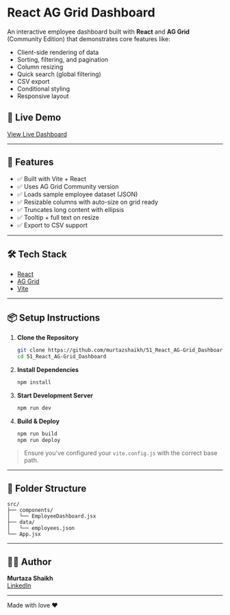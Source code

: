 # React AG Grid Dashboard

An interactive employee dashboard built with **React** and **AG Grid** (Community Edition) that demonstrates core features like:

- Client-side rendering of data
- Sorting, filtering, and pagination
- Column resizing
- Quick search (global filtering)
- CSV export
- Conditional styling
- Responsive layout

## 🚀 Live Demo

[View Live Dashboard](https://51-react-ag-grid-dashboard-s399-murtazshaikhs-projects.vercel.app/)

---

## 📁 Features

- ✅ Built with Vite + React
- ✅ Uses AG Grid Community version
- ✅ Loads sample employee dataset (JSON)
- ✅ Resizable columns with auto-size on grid ready
- ✅ Truncates long content with ellipsis
- ✅ Tooltip + full text on resize
- ✅ Export to CSV support

---

## 🛠 Tech Stack

- [React](https://reactjs.org/)
- [AG Grid](https://www.ag-grid.com/)
- [Vite](https://vitejs.dev/)

---

## 📦 Setup Instructions

1. **Clone the Repository**
   ```bash
   git clone https://github.com/murtazshaikh/51_React_AG-Grid_Dashboard.git
   cd 51_React_AG-Grid_Dashboard
   ```

2. **Install Dependencies**
   ```bash
   npm install
   ```

3. **Start Development Server**
   ```bash
   npm run dev
   ```

4. **Build & Deploy**
   ```bash
   npm run build
   npm run deploy
   ```

> Ensure you've configured your `vite.config.js` with the correct base path.

---

## 📁 Folder Structure

```
src/
├── components/
│   └── EmployeeDashboard.jsx
├── data/
│   └── employees.json
└── App.jsx
```

---

## 👨‍💻 Author

**Murtaza Shaikh**  
[LinkedIn](https://www.linkedin.com/in/murtaza-shaikh99/)

---

Made with love ❤️
